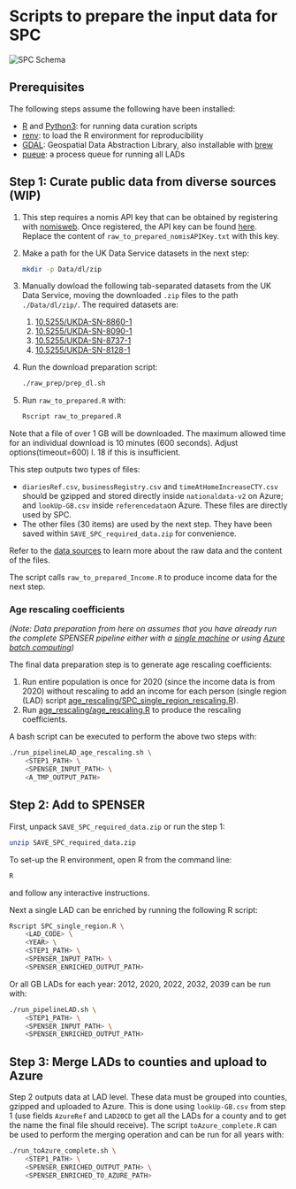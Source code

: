 # Scripts to prepare the input data for SPC

![SPC Schema](https://github.com/alan-turing-institute/uatk-spc/blob/main/docs/img/SPC_Schema_full.png)

## Prerequisites
The following steps assume the following have been installed:
- [R](https://www.r-project.org/) and [Python3](https://www.python.org/): for running data curation scripts
- [renv](https://rstudio.github.io/renv/articles/renv.html): to load the R environment for reproducibility
- [GDAL](https://gdal.org/): Geospatial Data Abstraction Library, also installable with [brew](https://formulae.brew.sh/formula/gdal)
- [pueue](https://github.com/Nukesor/pueue): a process queue for running all
  LADs

## Step 1: Curate public data from diverse sources (WIP)

1. This step requires a nomis API key that can be obtained by registering with [nomisweb](https://www.nomisweb.co.uk/). Once registered, the API key can be found [here](https://www.nomisweb.co.uk/myaccount/webservice.asp). Replace the content of `raw_to_prepared_nomisAPIKey.txt` with this key.

1. Make a path for the UK Data Service datasets in the next step:
    ```bash
    mkdir -p Data/dl/zip
    ```

2. Manually dowload the following tab-separated datasets from the UK Data Service, moving the downloaded `.zip` files to the path `./Data/dl/zip/`. The required datasets are:
   1. [10.5255/UKDA-SN-8860-1](http://doi.org/10.5255/UKDA-SN-8860-1)
   2. [10.5255/UKDA-SN-8090-1](http://doi.org/10.5255/UKDA-SN-8090-1)
   3. [10.5255/UKDA-SN-8737-1](http://doi.org/10.5255/UKDA-SN-8737-1)
   4. [10.5255/UKDA-SN-8128-1](http://doi.org/10.5255/UKDA-SN-8128-1)

3. Run the download preparation script:
    ```bash
    ./raw_prep/prep_dl.sh
    ```

4. Run `raw_to_prepared.R` with:
    ```bash
    Rscript raw_to_prepared.R
    ```
Note that a file of over 1 GB will be downloaded. The maximum allowed time for an individual download is 10 minutes (600 seconds). Adjust options(timeout=600) l. 18 if this is insufficient.

This step outputs two types of files:
- `diariesRef.csv`, `businessRegistry.csv` and `timeAtHomeIncreaseCTY.csv` should be gzipped and stored directly inside `nationaldata-v2` on Azure; and `lookUp-GB.csv` inside `referencedata`on Azure. These files are directly used by SPC.
- The other files (30 items) are used by the next step. They have been saved within `SAVE_SPC_required_data.zip` for convenience.

Refer to the [data sources](https://alan-turing-institute.github.io/uatk-spc/data_sources.html) to learn more about the raw data and the content of the files.

The script calls `raw_to_prepared_Income.R` to produce income data for the next step.

### Age rescaling coefficients
_(Note: Data preparation from here on assumes that you have already run the
complete SPENSER pipeline either with a [single
machine](https://github.com/alan-turing-institute/spc-hpc-pipeline/blob/main/scripts/full_pipeline/README.md)
or using [Azure batch
computing](https://github.com/alan-turing-institute/spc-hpc-pipeline/))_

The final data preparation step is to generate age rescaling coefficients:
1. Run entire population is once for 2020 (since the income data is from 2020)
   without rescaling to add an income for each person (single region (LAD)
   script
   [age_rescaling/SPC_single_region_rescaling.R](age_rescaling/SPC_single_region_age_rescaling.R)).
2. Run [age_rescaling/age_rescaling.R](age_rescaling/age_rescaling.R) to produce
   the rescaling coefficients.

A bash script can be executed to perform the above two steps with:
```bash
./run_pipelineLAD_age_rescaling.sh \
    <STEP1_PATH> \
    <SPENSER_INPUT_PATH> \
    <A_TMP_OUTPUT_PATH>
```

## Step 2: Add to SPENSER
First, unpack `SAVE_SPC_required_data.zip` or run the step 1:
```bash
unzip SAVE_SPC_required_data.zip
```
To set-up the R environment, open R from the command line:
```bash
R
```
and follow any interactive instructions.

Next a single LAD can be enriched by running the following R script:
```bash
Rscript SPC_single_region.R \
    <LAD_CODE> \
    <YEAR> \
    <STEP1_PATH> \
    <SPENSER_INPUT_PATH> \
    <SPENSER_ENRICHED_OUTPUT_PATH>
```
Or all GB LADs for each year: 2012, 2020, 2022, 2032, 2039 can be run with:
```bash
./run_pipelineLAD.sh \
    <STEP1_PATH> \
    <SPENSER_INPUT_PATH> \
    <SPENSER_ENRICHED_OUTPUT_PATH>
```

## Step 3: Merge LADs to counties and upload to Azure

Step 2 outputs data at LAD level. These data must be grouped into counties,
gzipped and uploaded to Azure. This is done using `lookUp-GB.csv` from step 1
(use fields `AzureRef` and `LAD20CD` to get all the LADs for a county and to get
the name the final file should receive). The script `toAzure_complete.R` can be
used to perform the merging operation and can be run for all years with:
```bash
./run_toAzure_complete.sh \
    <STEP1_PATH> \
    <SPENSER_ENRICHED_OUTPUT_PATH> \
    <SPENSER_ENRICHED_TO_AZURE_PATH>
```
